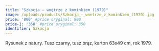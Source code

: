 ```yaml
---
title: "Szkocja – wnętrze z kominkiem (1979)"
image: /uploads/products/Szkocja_–_wnetrze_z_kominkiem_(1979).jpg
price: '800' #price oryginal: 800
price-1: '350' #price oryginal: 350
identifier: Szkocja
---
```


Rysunek z natury. Tusz czarny, tusz brąz, karton 63x49 cm, rok 1979.
